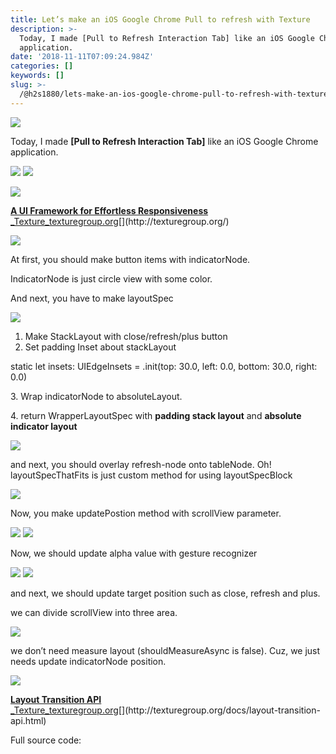 ```yaml
---
title: Let’s make an iOS Google Chrome Pull to refresh with Texture
description: >-
  Today, I made [Pull to Refresh Interaction Tab] like an iOS Google Chrome
  application.
date: '2018-11-11T07:09:24.984Z'
categories: []
keywords: []
slug: >-
  /@h2s1880/lets-make-an-ios-google-chrome-pull-to-refresh-with-texture-6770b620a6b6
---
```


![](/images/blog/1__1DHz4zfJlbRSjyObGciImA.gif)

Today, I made **\[Pull to Refresh Interaction Tab\]** like an iOS Google Chrome application.

![](/images/blog/1__o2gb2oe9hNf40GtKlAC8Nw.gif)
![](/images/blog/1__wyTQelfG76Co1YWLf6M0mA.png)

![](/images/blog/1__n9LRsb0Q54a__lutFKlWr__w.png)

[**A UI Framework for Effortless Responsiveness**  
_Texture_texturegroup.org](http://texturegroup.org/ "http://texturegroup.org/")[](http://texturegroup.org/)

![](/images/blog/1__K__Oy__vEL__J4sXNPW4__hwiQ.png)

At first, you should make button items with indicatorNode.

IndicatorNode is just circle view with some color.

And next, you have to make layoutSpec

![](/images/blog/1__Rxhmvcln29__RrfL3u048JQ.png)

1.  Make StackLayout with close/refresh/plus button
2.  Set padding Inset about stackLayout

static let insets: UIEdgeInsets = .init(top: 30.0, left: 0.0, bottom: 30.0, right: 0.0)

3\. Wrap indicatorNode to absoluteLayout.

4\. return WrapperLayoutSpec with **padding stack layout** and **absolute indicator layout**

![](/images/blog/1__smfmsf3pmtPTTCbiMKLSzQ.png)

and next, you should overlay refresh-node onto tableNode. Oh! layoutSpecThatFits is just custom method for using layoutSpecBlock

![](/images/blog/1__8LCnA4TLFg4XK5jBver4SA.png)

Now, you make updatePostion method with scrollView parameter.

![](/images/blog/1__S4V3rMvrnXBTH0iIeWWRwQ.png)
![](/images/blog/1__HrRsxyfKPLEYV7ArBVokIw.png)

Now, we should update alpha value with gesture recognizer

![](/images/blog/1__uRbECGxT7r59fsMjkihRPQ.png)
![](/images/blog/1__lIksA8fSqFPLi6CGmZZzUg.png)

and next, we should update target position such as close, refresh and plus.

we can divide scrollView into three area.

![](/images/blog/1__cVZ6Av3K9hV4LnI59jU7Ng.png)

we don’t need measure layout (shouldMeasureAsync is false). Cuz, we just needs update indicatorNode position.

![](/images/blog/1__QwCpL6C1Lu0S7GPHr1aFMw.png)

[**Layout Transition API**  
_Texture_texturegroup.org](http://texturegroup.org/docs/layout-transition-api.html "http://texturegroup.org/docs/layout-transition-api.html")[](http://texturegroup.org/docs/layout-transition-api.html)

Full source code: